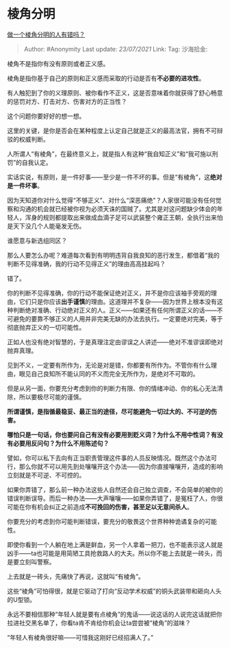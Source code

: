 # 棱角分明
[做一个棱角分明的人有错吗？](https://www.zhihu.com/question/307732146/answer/1363670923)

> Author: #Anonymity
> Last update: *23/07/2021*
> Link:
> Tag:
> 沙海拾金:

棱角不是指你有没有原则或者正义感。

棱角是指你基于自己的原则和正义感而采取的行动是否有**不必要的进攻性**。

有人触犯到了你的义理原则、被你看作不正义，这是否意味着你就获得了舒心畅意的惩罚对方、打击对方、伤害对方的正当性？

这个问题你要好好的想一想。

这里的关键，是你是否会在某种程度上认定自己就是正义的最高法官，拥有不可辩驳的权威判断。

人所谓人“有棱角”，在最终意义上，就是指人有这种“我自知正义”和“我可施以刑罚”的自我认定。

实话实说，有原则，是一件好事——至少是一件不坏的事。但是“有棱角”，这**绝对是一件坏事**。

因为天知道你对什么觉得“不够正义”、对什么“深恶痛绝”？人家很可能没有任何觉察和沟通的机会就已经被你视为必须天诛的国贼了。尤其是对这问题缺少体会的年轻人，浑身的规则都提取出来做成血滴子足可以武装整个雍正王朝，全执行出来怕是天下没几个人能毫发无伤。

谁愿意与新选组同区？

那么人要怎么办呢？难道每次看到有明明违背自我良知的恶行发生，都借着“我的判断不见得准确，我的行动不见得正义”的理由高高挂起吗？

错了。

你的判断不见得准确，你的行动不能保证绝对正义，并不是你应该袖手旁观的理由，它们只是你应该**出手谨慎**的理由。这道理并不复杂——因为世界上根本没有这种判断绝对准确、行动绝对正义的人。正义——如果还有任何所谓正义的话——不可避免的要靠不够正义的人用并非完美无缺的办法去执行。一定要绝对完美，等于彻底抛弃正义的一切可能性。

正如人也没有绝对智慧的，于是真理注定由谬误之人讲述——绝对不准谬误即绝对抛弃真理。

见到不义，一定要有所作为，无论是对是错，你都要有所作为。不管你有什么理由，眼见自己良知所不能认同的不义而完全无所作为，是绝对不可取的。

但是从另一面，你要充分考虑到你的判断力有限、你的情绪冲动、你的私心无法清除，所以要极尽可能的谨慎。

**所谓谨慎，是指循最稳妥、最正当的途径，尽可能避免一切过大的、不可逆的伤害。**

**哪怕只是一句话，你也要问自己有没有必要用到贬义词？为什么不用中性词？有没有必要用反问句？为什么不用陈述句？**

譬如，你可以私下去向有正当职责管理这件事的人员反映情况。既然这个办法可行，那么你就不可以用先到处嚷嚷开这个办法——因为你直接嚷嚷开，造成的影响立刻就是不可逆、不可控的。

如果你弄错了，那么前一种办法这些人自然还会自己独立调查，不会简单的被你的错误判断误导。而后一种办法——大声嚷嚷——如果你弄错了，是冤枉了人，你很可能在你有机会纠正之前造成**不可挽回的伤害，**甚至**足以无意间杀人**。

你要充分的考虑到你可能判断错误，要充分的敬畏这个世界种种诡谲复杂的可能性。

即使你看到一个人躺在地上满是鲜血，另一个人拿着一把刀，也不能表示这人就是凶手——ta也可能是用简陋工具抢救路人的大夫。所以你不能上去就是一砖头，而是要立刻叫警察。

上去就是一砖头，先痛快了再说，这就叫“有棱角”。

这些“棱角”可怕得很，就是它驱动了打向“反动学术权威”的铜头武装带和砸向人头的U型锁。

永远不要相信那种“年轻人就是要有点棱角”的鬼话——说这话的人说完这话就把你拉进社交黑名单了，你看ta肯不肯给你机会让ta尝尝被“棱角”的滋味？

“年轻人有棱角很好嘛——可惜我这刚好已经招满人了。”
